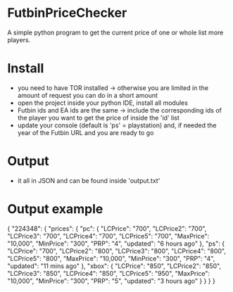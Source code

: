 # FutbinPriceChecker
A simple python program to get the current price of one or whole list more players. 

# Install
- you need to have TOR installed -> otherwise you are limited in the amount of request you can do in a short amount
- open the project inside your python IDE, install all modules
- Futbin ids and EA ids are the same -> include the corresponding ids of the player you want to get the price of inside the 'id' list
- update your console (default is 'ps' = playstation) and, if needed the year of the Futbin URL and you are ready to go

# Output
- it all in JSON and can be found inside 'output.txt'

# Output example

  {
    "224348": {
        "prices": {
            "pc": {
                "LCPrice": "700",
                "LCPrice2": "700",
                "LCPrice3": "700",
                "LCPrice4": "700",
                "LCPrice5": "700",
                "MaxPrice": "10,000",
                "MinPrice": "300",
                "PRP": "4",
                "updated": "6 hours ago"
            },
            "ps": {
                "LCPrice": "700",
                "LCPrice2": "800",
                "LCPrice3": "800",
                "LCPrice4": "800",
                "LCPrice5": "800",
                "MaxPrice": "10,000",
                "MinPrice": "300",
                "PRP": "4",
                "updated": "11 mins ago"
            },
            "xbox": {
                "LCPrice": "850",
                "LCPrice2": "850",
                "LCPrice3": "850",
                "LCPrice4": "850",
                "LCPrice5": "950",
                "MaxPrice": "10,000",
                "MinPrice": "300",
                "PRP": "5",
                "updated": "3 hours ago"
            }
        }
    }
}
